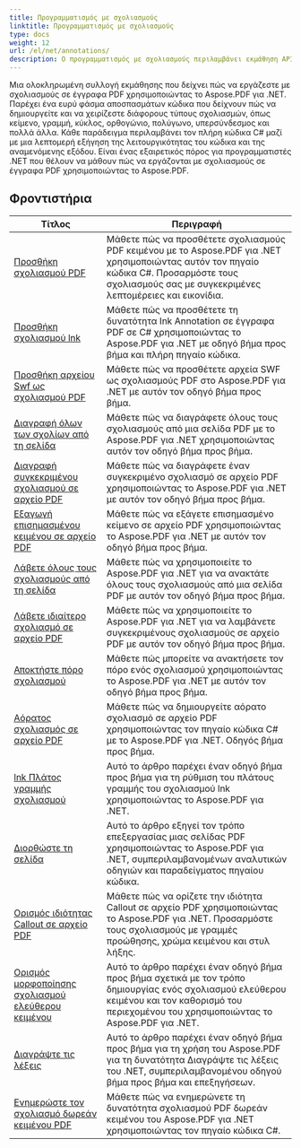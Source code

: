 ```yaml
---
title: Προγραμματισμός με σχολιασμούς
linktitle: Προγραμματισμός με σχολιασμούς
type: docs
weight: 12
url: /el/net/annotations/
description: Ο προγραμματισμός με σχολιασμούς περιλαμβάνει εκμάθηση API και αποσπάσματα κώδικα του Aspose.PDF για .NET που περιλαμβάνει την προσθήκη σχολιασμού, τη διαγραφή σχολιασμού, τη λήψη πληροφοριών σχολιασμού και πολλά άλλα.
---
```

Μια ολοκληρωμένη συλλογή εκμάθησης που δείχνει πώς να εργάζεστε με σχολιασμούς σε έγγραφα PDF χρησιμοποιώντας το Aspose.PDF για .NET. Παρέχει ένα ευρύ φάσμα αποσπασμάτων κώδικα που δείχνουν πώς να δημιουργείτε και να χειρίζεστε διάφορους τύπους σχολιασμών, όπως κείμενο, γραμμή, κύκλος, ορθογώνιο, πολύγωνο, υπερσύνδεσμος και πολλά άλλα. Κάθε παράδειγμα περιλαμβάνει τον πλήρη κώδικα C# μαζί με μια λεπτομερή εξήγηση της λειτουργικότητας του κώδικα και της αναμενόμενης εξόδου. Είναι ένας εξαιρετικός πόρος για προγραμματιστές .NET που θέλουν να μάθουν πώς να εργάζονται με σχολιασμούς σε έγγραφα PDF χρησιμοποιώντας το Aspose.PDF.

## Φροντιστήρια
| Τίτλος | Περιγραφή |
| --- | --- | 
| [Προσθήκη σχολιασμού PDF](./addannotation/) | Μάθετε πώς να προσθέτετε σχολιασμούς PDF κειμένου με το Aspose.PDF για .NET χρησιμοποιώντας αυτόν τον πηγαίο κώδικα C#. Προσαρμόστε τους σχολιασμούς σας με συγκεκριμένες λεπτομέρειες και εικονίδια. |  
| [Προσθήκη σχολιασμού lnk](./addlnkannotation/) | Μάθετε πώς να προσθέτετε τη δυνατότητα Ink Annotation σε έγγραφα PDF σε C# χρησιμοποιώντας το Aspose.PDF για .NET με οδηγό βήμα προς βήμα και πλήρη πηγαίο κώδικα. |  
| [Προσθήκη αρχείου Swf ως σχολιασμού PDF](./addswffileasannotation/) | Μάθετε πώς να προσθέτετε αρχεία SWF ως σχολιασμούς PDF στο Aspose.PDF για .NET με αυτόν τον οδηγό βήμα προς βήμα. |  
| [Διαγραφή όλων των σχολίων από τη σελίδα](./deleteallannotationsfrompage/) | Μάθετε πώς να διαγράφετε όλους τους σχολιασμούς από μια σελίδα PDF με το Aspose.PDF για .NET χρησιμοποιώντας αυτόν τον οδηγό βήμα προς βήμα. |  
| [Διαγραφή συγκεκριμένου σχολιασμού σε αρχείο PDF](./deleteparticularannotation/) | Μάθετε πώς να διαγράφετε έναν συγκεκριμένο σχολιασμό σε αρχείο PDF χρησιμοποιώντας το Aspose.PDF για .NET με αυτόν τον οδηγό βήμα προς βήμα. |  
| [Εξαγωγή επισημασμένου κειμένου σε αρχείο PDF](./extracthighlightedtext/) | Μάθετε πώς να εξάγετε επισημασμένο κείμενο σε αρχείο PDF χρησιμοποιώντας το Aspose.PDF για .NET με αυτόν τον οδηγό βήμα προς βήμα. |  
| [Λάβετε όλους τους σχολιασμούς από τη σελίδα](./getallannotationsfrompage/) | Μάθετε πώς να χρησιμοποιείτε το Aspose.PDF για .NET για να ανακτάτε όλους τους σχολιασμούς από μια σελίδα PDF με αυτόν τον οδηγό βήμα προς βήμα. |  
| [Λάβετε ιδιαίτερο σχολιασμό σε αρχείο PDF](./getparticularannotation/) | Μάθετε πώς να χρησιμοποιείτε το Aspose.PDF για .NET για να λαμβάνετε συγκεκριμένους σχολιασμούς σε αρχείο PDF με αυτόν τον οδηγό βήμα προς βήμα.  |  
| [Αποκτήστε πόρο σχολιασμού](./getresourceofannotation/) | Μάθετε πώς μπορείτε να ανακτήσετε τον πόρο ενός σχολιασμού χρησιμοποιώντας το Aspose.PDF για .NET με αυτόν τον οδηγό βήμα προς βήμα.  |  
| [Αόρατος σχολιασμός σε αρχείο PDF](./invisibleannotation/) | Μάθετε πώς να δημιουργείτε αόρατο σχολιασμό σε αρχείο PDF χρησιμοποιώντας τον πηγαίο κώδικα C# με το Aspose.PDF για .NET. Οδηγός βήμα προς βήμα. |  
| [lnk Πλάτος γραμμής σχολιασμού](./lnkannotationlinewidth/) | Αυτό το άρθρο παρέχει έναν οδηγό βήμα προς βήμα για τη ρύθμιση του πλάτους γραμμής του σχολιασμού lnk χρησιμοποιώντας το Aspose.PDF για .NET. |  
| [Διορθώστε τη σελίδα](./redactpage/) | Αυτό το άρθρο εξηγεί τον τρόπο επεξεργασίας μιας σελίδας PDF χρησιμοποιώντας το Aspose.PDF για .NET, συμπεριλαμβανομένων αναλυτικών οδηγιών και παραδείγματος πηγαίου κώδικα. |  
| [Ορισμός ιδιότητας Callout σε αρχείο PDF](./setcalloutproperty/) | Μάθετε πώς να ορίζετε την ιδιότητα Callout σε αρχείο PDF χρησιμοποιώντας το Aspose.PDF για .NET. Προσαρμόστε τους σχολιασμούς με γραμμές προώθησης, χρώμα κειμένου και στυλ λήξης. |  
| [Ορισμός μορφοποίησης σχολιασμού ελεύθερου κειμένου](./setfreetextannotationformatting/) | Αυτό το άρθρο παρέχει έναν οδηγό βήμα προς βήμα σχετικά με τον τρόπο δημιουργίας ενός σχολιασμού ελεύθερου κειμένου και τον καθορισμό του περιεχομένου του χρησιμοποιώντας το Aspose.PDF για .NET. |  
| [Διαγράψτε τις λέξεις](./strikeoutwords/) | Αυτό το άρθρο παρέχει έναν οδηγό βήμα προς βήμα για τη χρήση του Aspose.PDF για τη δυνατότητα Διαγράψτε τις λέξεις του .NET, συμπεριλαμβανομένου οδηγού βήμα προς βήμα και επεξηγήσεων. |  
| [Ενημερώστε τον σχολιασμό δωρεάν κειμένου PDF](./updatefreetextannotation/) | Μάθετε πώς να ενημερώνετε τη δυνατότητα σχολιασμού PDF δωρεάν κειμένου του Aspose.PDF για .NET χρησιμοποιώντας τον πηγαίο κώδικα C#. |  